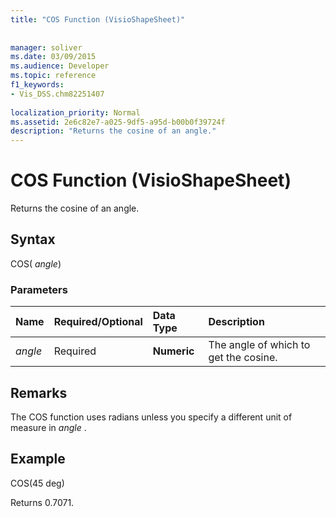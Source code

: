 ```yaml
---
title: "COS Function (VisioShapeSheet)"
 
 
manager: soliver
ms.date: 03/09/2015
ms.audience: Developer
ms.topic: reference
f1_keywords:
- Vis_DSS.chm82251407
 
localization_priority: Normal
ms.assetid: 2e6c82e7-a025-9df5-a95d-b00b0f39724f
description: "Returns the cosine of an angle."
---
```


# COS Function (VisioShapeSheet)

Returns the cosine of an angle. 
  
## Syntax

COS( *angle*) 
  
### Parameters

|**Name**|**Required/Optional**|**Data Type**|**Description**|
|:-----|:-----|:-----|:-----|
| _angle_ <br/> |Required  <br/> |**Numeric** <br/> |The angle of which to get the cosine.  <br/> |
   
## Remarks

The COS function uses radians unless you specify a different unit of measure in  *angle*  . 
  
## Example

COS(45 deg) 
  
Returns 0.7071. 
  

